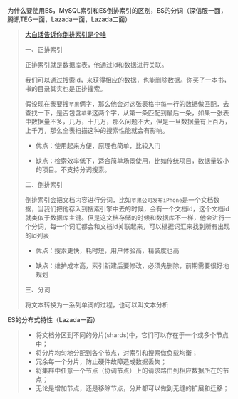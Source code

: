 为什么要使用ES，MySQL索引和ES倒排索引的区别，ES的分词（深信服一面，腾讯TEG一面，Lazada一面，Lazada二面）

> [大白话告诉你倒排索引是个啥](https://zhuanlan.zhihu.com/p/112136054)
>
> 一、正排索引
>
> 正排索引就是数据库表，他通过id和数据进行关联。
>
> 我们可以通过搜索id，来获得相应的数据，也能删除数据。你买了一本书，书的目录其实也是正排搜索。
>
> 假设现在我要搜`苹果`俩字，那么他会对这张表格中每一行的数据做匹配，去查找一下，是否包含`苹果`这两个字，从第一条匹配到最后一条，如果一张表中数据量不多，几万，十几万，那么问题不大，但是一旦数据量有上百万，上千万，那么全表扫描这种的搜索性能就会有影响。
>
> - 优点：使用起来方便，原理也简单，比较入门
>
> - 缺点：检索效率低下，适合简单场景使用，比如传统项目，数据量较小的项目。不支持分词搜索。
>
> 二、倒排索引
>
> 倒排索引会把文档内容进行分词，比如`苹果公司发布iPhone`是一个文档数据，当我们把他存入到搜索引擎中去的时候，会有一个文档id，这个文档id就类似于数据库主键。但是这文档存储的时候和数据库不一样，他会进行一个分词，每一个词汇都会和文档id关联起来，可以根据词汇来找到所有出现的id列表
>
> - 优点：搜索更快，耗时短，用户体验高，精装度也高
>
> - 缺点：维护成本高，索引新建后要修改，必须先删除，前期需要很好地规划
>
> 三、分词
>
> 将文本转换为一系列单词的过程，也可以叫文本分析

ES的分布式特性（Lazada一面）

> - 将文档分区到不同的分片(shards)中，它们可以存在于一个或多个节点中；
> - 将分片均匀地分配到各个节点，对索引和搜索做负载均衡；
> - 冗余每一个分片，防止硬件故障造成数据丢失；
> - 将集群中任意一个节点（协调节点）上的请求路由到相应数据所在的节点；
> - 无论是增加节点，还是移除节点，分片都可以做到无缝的扩展和迁移；